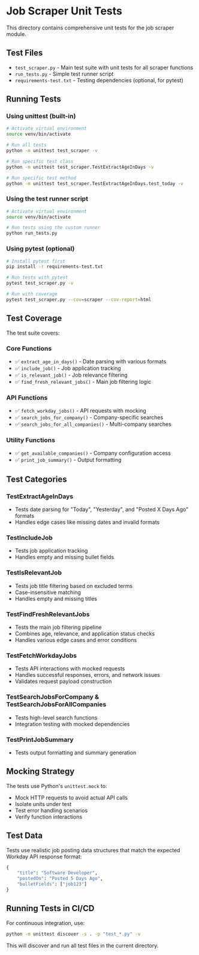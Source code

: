 # Job Scraper Unit Tests

This directory contains comprehensive unit tests for the job scraper module.

## Test Files

- `test_scraper.py` - Main test suite with unit tests for all scraper functions
- `run_tests.py` - Simple test runner script
- `requirements-test.txt` - Testing dependencies (optional, for pytest)

## Running Tests

### Using unittest (built-in)
```bash
# Activate virtual environment
source venv/bin/activate

# Run all tests
python -m unittest test_scraper -v

# Run specific test class
python -m unittest test_scraper.TestExtractAgeInDays -v

# Run specific test method
python -m unittest test_scraper.TestExtractAgeInDays.test_today -v
```

### Using the test runner script
```bash
# Activate virtual environment
source venv/bin/activate

# Run tests using the custom runner
python run_tests.py
```

### Using pytest (optional)
```bash
# Install pytest first
pip install -r requirements-test.txt

# Run tests with pytest
pytest test_scraper.py -v

# Run with coverage
pytest test_scraper.py --cov=scraper --cov-report=html
```

## Test Coverage

The test suite covers:

### Core Functions
- ✅ `extract_age_in_days()` - Date parsing with various formats
- ✅ `include_job()` - Job application tracking
- ✅ `is_relevant_job()` - Job relevance filtering
- ✅ `find_fresh_relevant_jobs()` - Main job filtering logic

### API Functions
- ✅ `fetch_workday_jobs()` - API requests with mocking
- ✅ `search_jobs_for_company()` - Company-specific searches
- ✅ `search_jobs_for_all_companies()` - Multi-company searches

### Utility Functions
- ✅ `get_available_companies()` - Company configuration access
- ✅ `print_job_summary()` - Output formatting

## Test Categories

### TestExtractAgeInDays
- Tests date parsing for "Today", "Yesterday", and "Posted X Days Ago" formats
- Handles edge cases like missing dates and invalid formats

### TestIncludeJob
- Tests job application tracking
- Handles empty and missing bullet fields

### TestIsRelevantJob
- Tests job title filtering based on excluded terms
- Case-insensitive matching
- Handles empty and missing titles

### TestFindFreshRelevantJobs
- Tests the main job filtering pipeline
- Combines age, relevance, and application status checks
- Handles various edge cases and error conditions

### TestFetchWorkdayJobs
- Tests API interactions with mocked requests
- Handles successful responses, errors, and network issues
- Validates request payload construction

### TestSearchJobsForCompany & TestSearchJobsForAllCompanies
- Tests high-level search functions
- Integration testing with mocked dependencies

### TestPrintJobSummary
- Tests output formatting and summary generation

## Mocking Strategy

The tests use Python's `unittest.mock` to:
- Mock HTTP requests to avoid actual API calls
- Isolate units under test
- Test error handling scenarios
- Verify function interactions

## Test Data

Tests use realistic job posting data structures that match the expected Workday API response format:

```python
{
    "title": "Software Developer",
    "postedOn": "Posted 5 Days Ago",
    "bulletFields": ["job123"]
}
```

## Running Tests in CI/CD

For continuous integration, use:
```bash
python -m unittest discover -s . -p "test_*.py" -v
```

This will discover and run all test files in the current directory.
